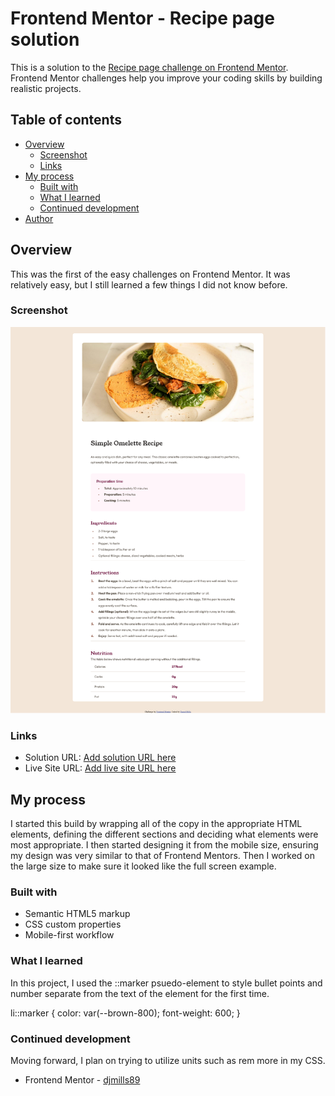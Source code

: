 # Frontend Mentor - Recipe page solution

This is a solution to the [Recipe page challenge on Frontend Mentor](https://www.frontendmentor.io/challenges/recipe-page-KiTsR8QQKm). Frontend Mentor challenges help you improve your coding skills by building realistic projects. 

## Table of contents

- [Overview](#overview)
  - [Screenshot](#screenshot)
  - [Links](#links)
- [My process](#my-process)
  - [Built with](#built-with)
  - [What I learned](#what-i-learned)
  - [Continued development](#continued-development)
- [Author](#author)

## Overview

This was the first of the easy challenges on Frontend Mentor.  It was relatively easy, but I still learned a few things I did not know before.

### Screenshot

![](./assets/images/screenshot.png)

### Links

- Solution URL: [Add solution URL here](https://your-solution-url.com)
- Live Site URL: [Add live site URL here](https://your-live-site-url.com)

## My process

I started this build by wrapping all of the copy in the appropriate HTML elements, defining the different sections and deciding what elements were most appropriate.  I then started designing it from the mobile size, ensuring my design was very similar to that of Frontend Mentors.  Then I worked on the large size to make sure it looked like the full screen example.

### Built with

- Semantic HTML5 markup
- CSS custom properties
- Mobile-first workflow

### What I learned

In this project, I used the ::marker psuedo-element to style bullet points and number separate from the text of the element for the first time.  

li::marker {
    color: var(--brown-800);
    font-weight: 600;
}

### Continued development

Moving forward, I plan on trying to utilize units such as rem more in my CSS.


- Frontend Mentor - [djmills89](https://www.frontendmentor.io/profile/djmills89)

